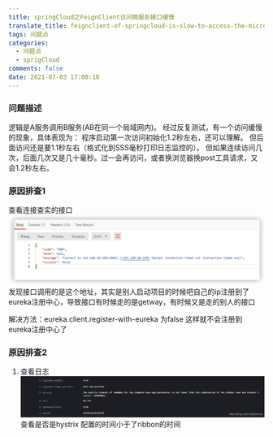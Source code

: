 ```yaml
---
title: springCloud之FeignClient访问微服务接口缓慢
translate_title: feignclient-of-springcloud-is-slow-to-access-the-microservice-interface
tags: 问题点
categories:
  - 问题点
  - sprigCloud
comments: false
date: 2021-07-03 17:08:10
---
```

### 问题描述
逻辑是A服务调用B服务(AB在同一个局域网内)。 经过反复测试，有一个访问缓慢的现象，具体表现为：
程序启动第一次访问初始化1.2秒左右，还可以理解。
但后面访问还是要1.1秒左右（格式化到SSS毫秒打印日志监控的）。
但如果连续访问几次，后面几次又是几十毫秒。过一会再访问，或者换浏览器换post工具请求，又会1.2秒左右。

### 原因排查1
查看连接查实的接口
![请求缓慢2](./bug-sprigCloud/02.png)
发现接口调用的是这个地址，其实是别人启动项目的时候吧自己的ip注册到了eureka注册中心，导致接口有时候走的是getway，有时候又是走的别人的接口

解决方法：eureka.client.register-with-eureka 为false  这样就不会注册到eureka注册中心了
### 原因排查2
1. 查看日志
    ![请求缓慢](./bug-sprigCloud/01.png)
查看是否是hystrix 配置的时间小于了ribbon的时间



